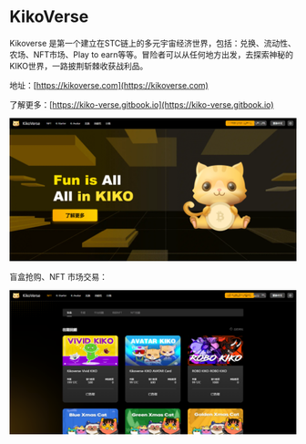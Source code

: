 # KikoVerse

Kikoverse 是第一个建立在STC链上的多元宇宙经济世界，包括：兑换、流动性、农场、NFT市场、Play to earn等等。冒险者可以从任何地方出发，去探索神秘的KIKO世界，一路披荆斩棘收获战利品。



地址：[https://kikoverse.com](https://kikoverse.com)

了解更多：[https://kiko-verse.gitbook.io](https://kiko-verse.gitbook.io)



![KikoVerse Home](<../../.gitbook/assets/image (31).png>)

盲盒抢购、NFT 市场交易：

![KikoVerse NFT](<../../.gitbook/assets/image (39).png>)

